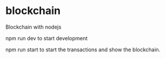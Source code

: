 # blockchain
Blockchain with nodejs

npm run dev to start development


npm run start to start the transactions and show the blockchain.